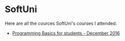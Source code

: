# SoftUni
<p> Here are all the cources SoftUni's courses I attended. </p>
<ul>
  <li><a href="https://github.com/radoslavvv/SoftUni/tree/master/Programming%20Basics%20For%20Students%20-%20December%202016">Programming Basics for students - December 2016</a> </li>
</ul>
